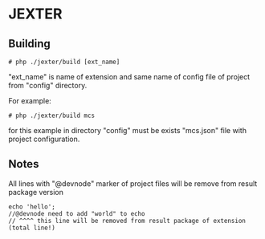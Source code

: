 JEXTER
======

Building
--------

```
# php ./jexter/build [ext_name]
```

"ext_name" is name of extension and same name of config file of project from "config" directory.

For example:

```
# php ./jexter/build mcs
```

for this example in directory "config" must be exists "mcs.json" file with project configuration.


Notes
-----

All lines with "@devnode" marker of project files will be remove from result package version
 
```
echo 'hello';
//@devnode need to add "world" to echo
// ^^^^ this line will be removed from result package of extension (total line!)
```

